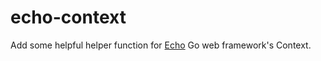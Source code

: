 # echo-context
Add some helpful helper function for [Echo](https://github.com/labstack/echo) Go web framework's Context.
